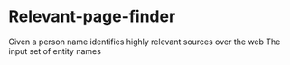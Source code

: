 # Relevant-page-finder
Given a person name identifies highly relevant sources over the web
The input set of entity names
